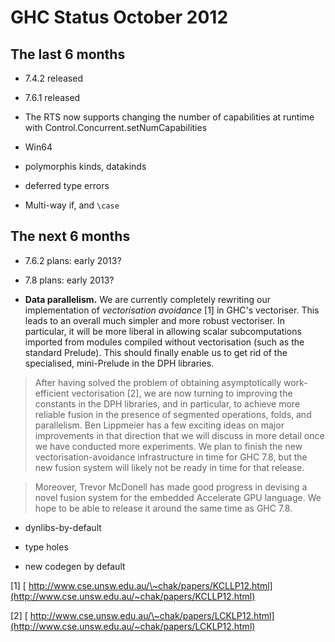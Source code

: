 # GHC Status October 2012


## The last 6 months


- 7.4.2 released

- 7.6.1 released

- The RTS now supports changing the number of capabilities at runtime with Control.Concurrent.setNumCapabilities

- Win64

- polymorphis kinds, datakinds

- deferred type errors

- Multi-way if, and `\case`

## The next 6 months


- 7.6.2 plans: early 2013?

- 7.8 plans: early 2013?

- **Data parallelism.** We are currently completely rewriting our implementation of *vectorisation avoidance* \[1\] in GHC's vectoriser. This leads to an overall much simpler and more robust vectoriser. In particular, it will be more liberal in allowing scalar subcomputations imported from modules compiled without vectorisation (such as the standard Prelude). This should finally enable us to get rid of the specialised, mini-Prelude in the DPH libraries.

>
>
> After having solved the problem of obtaining asymptotically work-efficient vectorisation \[2\], we are now turning to improving the constants in the DPH libraries, and in particular, to achieve more reliable fusion in the presence of segmented operations, folds, and parallelism. Ben Lippmeier has a few exciting ideas on major improvements in that direction that we will discuss in more detail once we have conducted more experiments. We plan to finish the new vectorisation-avoidance infrastructure in time for GHC 7.8, but the new fusion system will likely not be ready in time for that release.
>
>

>
>
> Moreover, Trevor McDonell has made good progress in devising a novel fusion system for the embedded Accelerate GPU language. We hope to be able to release it around the same time as GHC 7.8.
>
>

- dynlibs-by-default

- type holes


 


- new codegen by default


\[1\] [
http://www.cse.unsw.edu.au/\~chak/papers/KCLLP12.html](http://www.cse.unsw.edu.au/~chak/papers/KCLLP12.html) 

\[2\] [
http://www.cse.unsw.edu.au/\~chak/papers/LCKLP12.html](http://www.cse.unsw.edu.au/~chak/papers/LCKLP12.html) 


